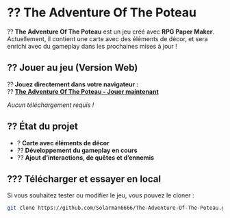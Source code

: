 # ?? The Adventure Of The Poteau

?? **The Adventure Of The Poteau** est un jeu créé avec **RPG Paper Maker**.  
Actuellement, il contient une carte avec des éléments de décor, et sera enrichi avec du gameplay dans les prochaines mises à jour !  

## ?? Jouer au jeu (Version Web)
?? **Jouez directement dans votre navigateur :**  
?? **[The Adventure Of The Poteau - Jouer maintenant](https://solarman6666.github.io/The-Adventure-Of-The-Poteau/)**  

_Aucun téléchargement requis !_

## ?? État du projet
- ? **Carte avec éléments de décor**
- ?? **Développement du gameplay en cours**
- ?? **Ajout d’interactions, de quêtes et d’ennemis**

## ??? Télécharger et essayer en local
Si vous souhaitez tester ou modifier le jeu, vous pouvez le cloner :  
```bash
git clone https://github.com/Solarman6666/The-Adventure-Of-The-Poteau.git
